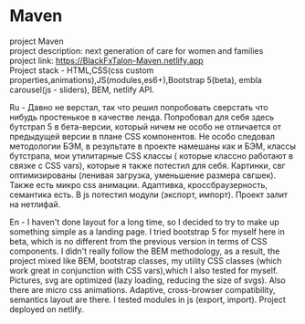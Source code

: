 # Maven

project Maven
<br>
project description: next generation of care for women and families
<br>
project link: https://BlackFxTalon-Maven.netlify.app
<br>
Project stack - HTML,CSS(css custom properties,animations),JS(modules,es6+),Bootstrap 5(beta), embla carousel(js - sliders), BEM, netlify API.

Ru - Давно не верстал, так что решил попробовать сверстать что нибудь простенькое в качестве ленда.
Попробовал для себя здесь бутстрап 5 в бета-версии, который ничем не особо не отличается от предыдущей версии в плане CSS компонентов.
Не особо следовал методологии БЭМ, в результате в проекте намешаны как и БЭМ, классы бутстрапа, мои утилитарные CSS классы ( которые классно работают в связке с СSS vars),
которые я также потестил для себя. Картинки, свг оптимизированы (ленивая загрузка, уменьшение размера свгшек). Также есть микро css анимации. Адаптивка, кроссбраузерность, семантика есть. В js потестил модули (экспорт, импорт). Проект залит на нетлифай.

En - I haven't done layout for a long time, so I decided to try to make up something simple as a landing page.
I tried bootstrap 5 for myself here in beta, which is no different from the previous version in terms of CSS components.
I didn't really follow the BEM methodology, as a result, the project mixed like BEM, bootstrap classes, my utility CSS classes (which work great in conjunction with CSS vars),which I also tested for myself. Pictures, svg are optimized (lazy loading, reducing the size of svgs). Also there are micro css animations. Adaptive, cross-browser compatibility, semantics layout are there. I tested modules in js (export, import). Project deployed on netlify.
